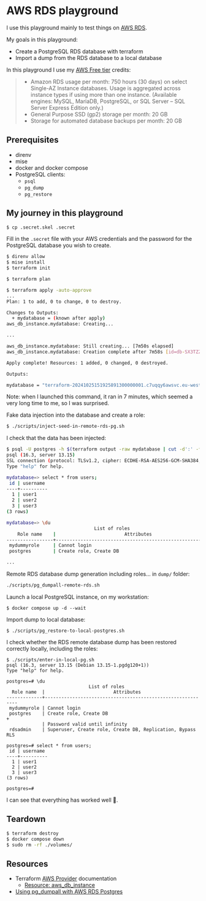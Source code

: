 # AWS RDS playground

I use this playground mainly to test things on [AWS RDS](https://en.wikipedia.org/wiki/Amazon_Relational_Database_Service).

My goals in this playground:

- Create a PostgreSQL RDS database with terraform
- Import a dump from the RDS database to a local database

In this playground I use my [AWS Free tier](https://aws.amazon.com/rds/pricing/) credits:

> - Amazon RDS usage per month: 750 hours (30 days) on select Single-AZ Instance databases. Usage is aggregated across
>   instance types if using more than one instance. (Available engines: MySQL, MariaDB, PostgreSQL,
>   or SQL Server – SQL Server Express Edition only.)
> - General Purpose SSD (gp2) storage per month: 20 GB
> - Storage for automated database backups per month: 20 GB

## Prerequisites

- direnv
- mise
- docker and docker compose
- PostgreSQL clients:
  - `psql`
  - `pg_dump`
  - `pg_restore`

## My journey in this playground

```sh
$ cp .secret.skel .secret
```

Fill in the `.secret` file with your AWS credentials and the password for the PostgreSQL
database you wish to create.

```sh
$ direnv allow
$ mise install
$ terraform init
```

```sh
$ terraform plan
```

```sh
$ terraform apply -auto-approve
...
Plan: 1 to add, 0 to change, 0 to destroy.

Changes to Outputs:
  + mydatabase = (known after apply)
aws_db_instance.mydatabase: Creating...

...

aws_db_instance.mydatabase: Still creating... [7m50s elapsed]
aws_db_instance.mydatabase: Creation complete after 7m58s [id=db-SX3TZZV5WKXXL5V7IKK2OZOVRQ]

Apply complete! Resources: 1 added, 0 changed, 0 destroyed.

Outputs:

mydatabase = "terraform-20241025151925891300000001.c7uqqy6awsvc.eu-west-3.rds.amazonaws.com:5432"
```

Note: when I launched this command, it ran in 7 minutes, which seemed a very long time to me,
so I was surprised.

Fake data injection into the database and create a role:

```sh
$ ./scripts/inject-seed-in-remote-rds-pg.sh
```

I check that the data has been injected:

```sh
$ psql -U postgres -h $(terraform output -raw mydatabase | cut -d':' -f1) mydatabase
psql (16.3, server 13.15)
SSL connection (protocol: TLSv1.2, cipher: ECDHE-RSA-AES256-GCM-SHA384, compression: off)
Type "help" for help.

mydatabase=> select * from users;
 id | username
----+----------
  1 | user1
  2 | user2
  3 | user3
(3 rows)

mydatabase=> \du
                                List of roles
    Role name    |                         Attributes
-----------------+------------------------------------------------------------
 mydummyrole     | Cannot login
 postgres        | Create role, Create DB                                    +

...

```

Remote RDS database dump generation including roles… in `dump/` folder:

```sh
./scripts/pg_dumpall-remote-rds.sh
```

Launch a local PostgreSQL instance, on my workstation:

```
$ docker compose up -d --wait
```

Import dump to local database:

```
$ ./scripts/pg_restore-to-local-postgres.sh
```

I check whether the RDS remote database dump has been restored correctly locally, including the roles:

```
$ ./scripts/enter-in-local-pg.sh
psql (16.3, server 13.15 (Debian 13.15-1.pgdg120+1))
Type "help" for help.

postgres=# \du
                              List of roles
  Role name  |                         Attributes
-------------+------------------------------------------------------------
 mydummyrole | Cannot login
 postgres    | Create role, Create DB                                    +
             | Password valid until infinity
 rdsadmin    | Superuser, Create role, Create DB, Replication, Bypass RLS

postgres=# select * from users;
 id | username
----+----------
  1 | user1
  2 | user2
  3 | user3
(3 rows)

postgres=#
```

I can see that everything has worked well 🙂.

## Teardown

```sh
$ terraform destroy
$ docker compose down
$ sudo rm -rf ./volumes/
```


## Resources

- Terraform [AWS Provider](https://registry.terraform.io/providers/hashicorp/aws/latest/docs) documentation
  - [Resource: aws_db_instance](https://registry.terraform.io/providers/hashicorp/aws/latest/docs/resources/db_instance)
- [Using pg_dumpall with AWS RDS Postgres](https://www.thatguyfromdelhi.com/2017/03/using-pgdumpall-with-aws-rds-postgres.html)
